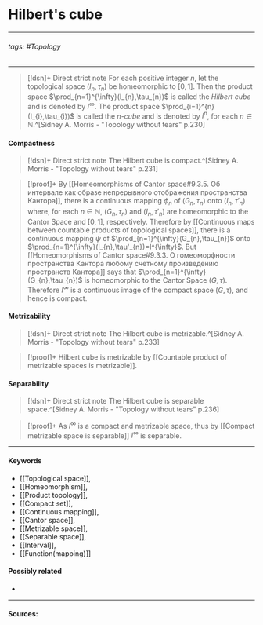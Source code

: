 # Hilbert's cube
***
###### tags: #Topology 
***
>[!dsn]+ Direct strict note
>For each positive integer $n$, let the topological space $(I_{n},\tau_{n})$ be homeomorphic to $[0,1]$. Then the product space $\prod_{n=1}^{\infty}(I_{n},\tau_{n})$ is called the *Hilbert cube* and is denoted by $I^{\infty}$. The product space $\prod_{i=1}^{n}(I_{i},\tau_{i})$ is called the *$n$-cube* and is denoted by $I^{n}$, for each $n\in\mathbb{N}$.^[Sidney A. Morris - "Topology without tears" p.230]

#### Compactness
>[!dsn]+ Direct strict note
>The Hilbert cube is compact.^[Sidney A. Morris - "Topology without tears" p.231]

>[!proof]+
>By [[Homeomorphisms of Cantor space#9.3.5. Об интервале как образе непрерывного отображения пространства Кантора]], there is a continuous mapping $\phi_{n}$ of $(G_{n},\tau_{n})$ onto $(I_{n},\tau'_{n})$ where, for each $n\in\mathbb{N}$, $(G_{n},\tau_{n})$ and $(I_{n},\tau'_{n})$ are homeomorphic to the Cantor Space and $[0,1]$, respectively. Therefore by [[Continuous maps between countable products of topological spaces]], there is a continuous mapping $\psi$ of $\prod_{n=1}^{\infty}(G_{n},\tau_{n})$ onto $\prod_{n=1}^{\infty}(I_{n},\tau'_{n})=I^{\infty}$. But  [[Homeomorphisms of Cantor space#9.3.3. О гомеоморфности пространства Кантора любому счетному произведению пространств Кантора]] says that $\prod_{n=1}^{\infty}(G_{n},\tau_{n})$ is homeomorphic to the Cantor Space $(G,\tau)$. Therefore $I^{\infty}$ is a continuous image of the compact space $(G,\tau)$, and hence is compact.

#### Metrizability
>[!dsn]+ Direct strict note
>The Hilbert cube is metrizable.^[Sidney A. Morris - "Topology without tears" p.233]

>[!proof]+
>Hilbert cube is metrizable by [[Countable product of metrizable spaces is metrizable]].

#### Separability
>[!dsn]+ Direct strict note
>The Hilbert cube is separable space.^[Sidney A. Morris - "Topology without tears" p.236]

>[!proof]+
>As $I^{\infty}$ is a compact and metrizable space, thus by [[Compact metrizable space is separable]] $I^{\infty}$ is separable.

***
#### Keywords
- [[Topological space]],
- [[Homeomorphism]],
- [[Product topology]],
- [[Compact set]],
- [[Continuous mapping]],
- [[Cantor space]],
- [[Metrizable space]],
- [[Separable space]],
- [[Interval]],
- [[Function(mapping)]]
#### Possibly related
- 
***
#### Sources: